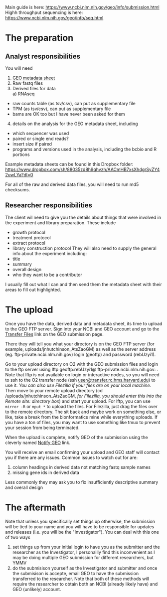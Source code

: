 Main guide is here:
https://www.ncbi.nlm.nih.gov/geo/info/submission.html
Highh throughput sequencing is here:
https://www.ncbi.nlm.nih.gov/geo/info/seq.html

# The preparation 

## Analyst responsibilities
You will need
1) [GEO metadata sheet](https://www.ncbi.nlm.nih.gov/geo/info/seq.html)
2) Raw fastq files
3) Derived files for data  
  a) RNAseq
- raw counts table (as tsv/csv), can put as supplementary file
- TPM (as tsv/csv), can put as supplementary file
- bams are OK too but I have never been asked for them

4) details on the analysis for the GEO metadata sheet, including
- which sequencer was used
- paired or single end reads?
- insert size if paired
- programs and versions used in the analysis, including the bcbio and R portions

Example metadata sheets can be found in this Dropbox folder:
https://www.dropbox.com/sh/88035zd8h9qhvzh/AACmHB7xsXhdgrSyZY42uwLYa?dl=0

For all of the raw and derived data files, you will need to run md5 checksums.

## Researcher responsibilities
The client wil need to give you the details about things that were involved in the experiment and library preparation.
These include
- growth protocol
- treatment protocol 
- extract protocol
- library construction protocol
They will also need to supply the general info about the experiment including:
- title
- summary
- overall design
- who they want to be a contributor

I usually fill out what I can and then send them the metadata sheet with their areas to fill out highlighted.

# The upload
Once you have the data, derived data and metadata sheet, its time to upload to the GEO FTP server.
Sign into your NCBI and GEO account and go to the [Transfer Files](https://www.ncbi.nlm.nih.gov/geo/info/submissionftp.html) link on the GEO submission page. 

There they will tell you what your directory is on the GEO FTP server (for example, uploads/jnhutchinson_AtsZaoGM) as well as the server address (eg. ftp-private.ncbi.nlm.nih.gov) login (geoftp) and password (rebUzyi1). 

Go to your  upload directory on O2 with the GEO submission files and login to the ftp server using lftp geoftp:rebUzyi1@ ftp-private.ncbi.nlm.nih.gov: . Note that lftp is not available on login or interactive nodes, so you will need to ssh to the O2 transfer node (ssh user@transfer.rc.hms.harvard.edu) to use it. *You can also use Filezilla if your files are on your local machine.* Then move to your remote upload directory (cd /uploads/jnhutchinson_AtsZaoGM, *for Filezilla, you should enter this into the Remote site: directory box*) and start your upload. For lftp, you can use 
```mirror -R``` or ```mput *``` to upload the files. For Filezilla, just drag the files over to the remote directory. The sit back and maybe work on something else, or like, take a break from the bionformatics mine while everything uploads. If you have a ton of files, you may want to use something like tmux to prevent your session from being terminated. 


When the upload is complete, notify GEO of the submission using the cleverly named [Notify GEO](https://submit.ncbi.nlm.nih.gov/geo/submission/) link. 

You will receive an email confirming your upload and GEO staff will contact you if there are any issues. Common issues to watch out for are:
1) column headings in derived data not matching fastq sample names
2) missing gene ids in derived data

Less commonly they may ask you to fix insufficiently descriptive summary and overall design

# The aftermath

Note that unless you specifically set things up otherwise, the submission will be tied to your name and you will have to be responsible for updates and releases (i.e. you will be the "Investigator"). You can deal with this one of two ways
1) set things up from your initial login to have you as the submitter and the researcher as the Investigator, I personallly find this inconvenient as I may be doing multiple GEO submission for different researchers, but YMMV
2) do the submisison yourself as the Investigator and submitter and once the submisison is accepte, email GEO to have the submission transferred to the researcher. 
Note that both of these methods will require the researcher to obtain both an NCBI (already likely have) and GEO (unlikely) account. 
